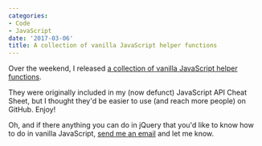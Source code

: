 ```yaml
---
categories:
- Code
- JavaScript
date: '2017-03-06'
title: A collection of vanilla JavaScript helper functions
---
```


Over the weekend, I released [a collection of vanilla JavaScript helper functions](https://gomakethings.com/open-source/#javascript-helper-functions).

They were originally included in my (now defunct) JavaScript API Cheat Sheet, but I thought they'd be easier to use (and reach more people) on GitHub. Enjoy!

Oh, and if there anything you can do in jQuery that you'd like to know how to do in vanilla JavaScript, [send me an email](https://gomakethings.com/about/) and let me know.